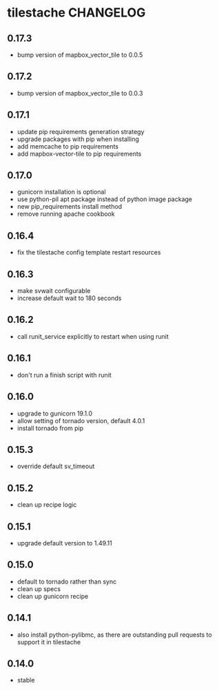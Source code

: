 tilestache CHANGELOG
===================

0.17.3
------
- bump version of mapbox_vector_tile to 0.0.5

0.17.2
------
- bump version of mapbox_vector_tile to 0.0.3

0.17.1
------
- update pip requirements generation strategy
- upgrade packages with pip when installing
- add memcache to pip requirements
- add mapbox-vector-tile to pip requirements

0.17.0
------
- gunicorn installation is optional
- use python-pil apt package instead of python image package
- new pip_requirements install method
- remove running apache cookbook

0.16.4
------
- fix the tilestache config template restart resources

0.16.3
------
- make svwait configurable
- increase default wait to 180 seconds

0.16.2
------
- call runit_service explicitly to restart when using runit

0.16.1
------
- don't run a finish script with runit

0.16.0
------
- upgrade to gunicorn 19.1.0
- allow setting of tornado version, default 4.0.1
- install tornado from pip

0.15.3
------
- override default sv_timeout

0.15.2
------
- clean up recipe logic

0.15.1
------
- upgrade default version to 1.49.11

0.15.0
------
- default to tornado rather than sync
- clean up specs
- clean up gunicorn recipe

0.14.1
------
- also install python-pylibmc, as there are outstanding pull requests to support it in tilestache

0.14.0
------
- stable
